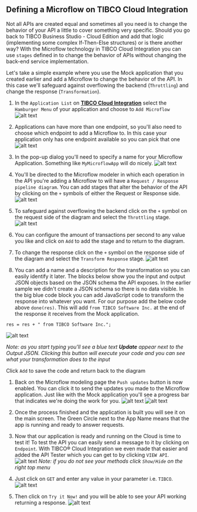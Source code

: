 ## Defining a Microflow on TIBCO Cloud Integration
Not all APIs are created equal and sometimes all you need is to change the behavior of your API a little to cover something very specific. Should you go back to TIBCO Business Studio - Cloud Edition and add that logic (implementing some complex If-Then-Else structures) or is there another way? With the Microflow technology in TIBCO Cloud Integration you can use `stages` defined in to change the behavior of APIs without changing the back-end service implementation.

Let's take a simple example where you use the Mock application that you created earlier and add a Microflow to change the behavior of the API. In this case we'll safeguard against overflowing the backend (`Throttling`) and change the response (`Transformation`).

1. In the `Application List` on **[TIBCO Cloud Integration](https://cloud.tibco.com)** select the `Hamburger Menu` of your application and choose to `Add Microflow`
![alt text](https://d2wh20haedxe3f.cloudfront.net/sites/default/files/1_0.png)

1. Applications can have more than one endpoint, so you'll also need to choose which endpoint to add a Microflow to. In this case your application only has one endpoint available so you can pick that one
![alt text](https://d2wh20haedxe3f.cloudfront.net/sites/default/files/2.png)

1. In the pop-up dialog you'll need to specify a name for your Microflow Application. Something like `MyMicroflowApp` will do nicely.
![alt text](https://d2wh20haedxe3f.cloudfront.net/sites/default/files/3.png)

1. You'll be directed to the Microflow modeler in which each operation in the API you're adding a Microflow to will have a `Request / Response pipeline diagram`. You can add stages that alter the behavior of the API by clicking on the `+` symbols of either the Request or Response side.
![alt text](https://d2wh20haedxe3f.cloudfront.net/sites/default/files/4_1.png)

1. To safeguard against overflowing the backend click on the `+` symbol on the request side of the diagram and select the `Throttling` stage.
![alt text](https://d2wh20haedxe3f.cloudfront.net/sites/default/files/5_0.png)

1. You can configure the amount of transactions per second to any value you like and click on `Add` to add the stage and to return to the diagram.

1. To change the response click on the `+` symbol on the response side of the diagram and select the `Transform Response` stage.
![alt text](https://d2wh20haedxe3f.cloudfront.net/sites/default/files/7_0.png)

1. You can add a name and a description for the transformation so you can easily identify it later. The blocks below show you the input and output JSON objects based on the JSON schema the API exposes. In the earlier sample we didn't create a JSON schema so there is no data visible. In the big blue code block you can add JavaScript code to transform the response into whatever you want. For our purpose add the below code above `done(res)`. This will add `from TIBCO Software Inc.` at the end of the response it receives from the Mock application.

  ```
res = res + " from TIBCO Software Inc.";
```
  ![alt text](https://d2wh20haedxe3f.cloudfront.net/sites/default/files/8_0.png)

  _Note: as you start typing you'll see a blue text **Update** appear next to the Output JSON. Clicking this button will execute your code and you can see what your transformation does to the input_

  Click `Add` to save the code and return back to the diagram

1. Back on the Microflow modeling page the `Push updates` button is now enabled. You can click it to send the updates you made to the Microflow application. Just like with the Mock application you'll see a progress bar that indicates we're doing the work for you.
![alt text](https://d2wh20haedxe3f.cloudfront.net/sites/default/files/9_1.png)
![alt text](https://d2wh20haedxe3f.cloudfront.net/sites/default/files/9-2.png)

1. Once the process finished and the application is built you will see it on the main screen.
The Green Circle next to the App Name means that the app is running and ready to answer requests.

1. Now that our application is ready and running on the Cloud is time to test it! To test the API you can easily send a message to it by clicking on `Endpoint`. With TIBCO® Cloud Integration we even made that easier and added the API Tester which you can get to by clicking `VIEW API`.
  ![alt text](https://d2wh20haedxe3f.cloudfront.net/sites/default/files/11.png)
  _Note: if you do not see your methods click `Show/Hide` on the right top menu_

1. Just click on `GET` and enter any value in your parameter i.e. `TIBCO`.
![alt text](https://d2wh20haedxe3f.cloudfront.net/sites/default/files/12_1.png)

1. Then click on `Try it Now!` and you will be able to see your API working returning a response.
![alt text](https://d2wh20haedxe3f.cloudfront.net/sites/default/files/13_0.png)
